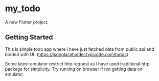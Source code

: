 # my_todo

A new Flutter project.

## Getting Started

This is simple todo app where i have just fetched data from public api and binded with UI.
(https://jsonplaceholder.typicode.com/todos)

Some latest emulator restrict http request as i have used traditional http package for simplicity. Try running on browser if not getting data on emulator.
